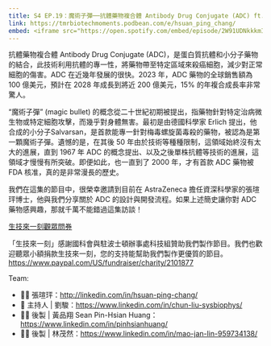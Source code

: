 ```yaml
---
title: S4 EP.19：魔術子彈──抗體藥物複合體 Antibody Drug Conjugate (ADC) ft. 張瑄玶博士 🎧
link: https://tmrbiotechmoments.podbean.com/e/hsuan_ping_chang/
embed: <iframe src="https://open.spotify.com/embed/episode/2W91UDNkkkmIADkxyh3Qrg?utm_source=generator" width="100%" height="232" frameborder="0" allowtransparency="true" allow="encrypted-media"></iframe>
---
```


抗體藥物複合體 Antibody Drug Conjugate (ADC)，是蛋白質抗體和小分子藥物的結合，此技術利用抗體的專一性，將藥物帶至特定區域來殺癌細胞，減少對正常細胞的傷害。ADC 在近幾年發展的很快。2023 年，ADC 藥物的全球銷售額為 100 億美元，預計在 2028 年成長到將近 200 億美元，15% 的年複合成長率非常驚人。

“魔術子彈” (magic bullet) 的概念從二十世紀初期被提出，指藥物針對特定治病微生物或特定細胞攻擊，而幾乎對身體無害。最初是由德國科學家 Erlich 提出，他合成的小分子Salvarsan，是首款能專一針對梅毒螺旋菌毒殺的藥物，被認為是第一顆魔術子彈。遺憾的是，在其後 50 年由於技術等種種限制，這領域始終沒有太大的進展，直到 1967 年 ADC 的概念提出、以及之後單株抗體等技術的進展，這領域才慢慢有所突破。即便如此，也一直到了 2000 年，才有首款 ADC 藥物被 FDA 核准，真的是非常漫長的歷史。

我們在這集的節目中，很榮幸邀請到目前在 AstraZeneca 擔任資深科學家的張瑄玶博士，他與我們分享關於 ADC 的設計與開發流程。如果上述簡史讓你對 ADC 藥物感興趣，那就千萬不能錯過這集訪談！

[生技來一刻觀眾問券](https://forms.gle/1fNKfAGTCF2vyh8Y8)

「生技來一刻」感謝國科會與駐波士頓辦事處科技組贊助我們製作節目。我們也歡迎聽眾小額捐款生技來一刻，您的支持能幫助我們製作更優質的節目。<https://www.paypal.com/US/fundraiser/charity/2101877>

Team:

- 🧑‍💻 張瑄玶：<http://linkedin.com/in/hsuan-ping-chang/>
- 🎤 主持人 | 劉駿：<https://www.linkedin.com/in/chun-liu-sysbiophys/>
- 👩‍💻 後製 | 黃品翔 Sean Pin-Hsian Huang：<https://www.linkedin.com/in/pinhsianhuang/>
- 👩‍💻 後製 | 林茂然：<https://www.linkedin.com/in/mao-jan-lin-959734138/>
